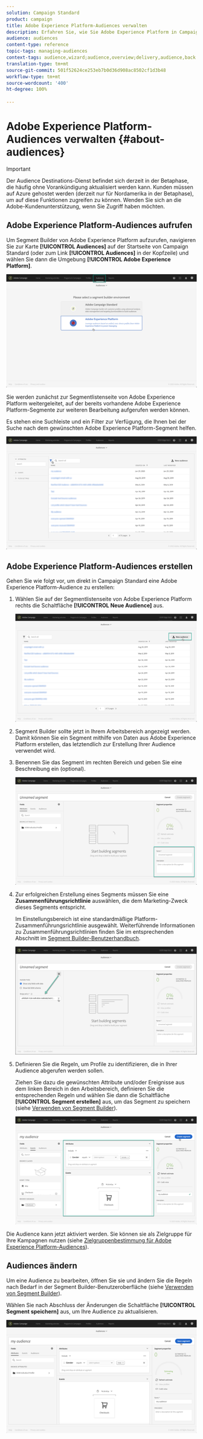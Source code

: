 ```yaml
---
solution: Campaign Standard
product: campaign
title: Adobe Experience Platform-Audiences verwalten
description: Erfahren Sie, wie Sie Adobe Experience Platform in Campaign Standard verwalten.
audience: audiences
content-type: reference
topic-tags: managing-audiences
context-tags: audience,wizard;audience,overview;delivery,audience,back
translation-type: tm+mt
source-git-commit: 501f52624ce253eb7b0d36d908ac8502cf1d3b48
workflow-type: tm+mt
source-wordcount: '400'
ht-degree: 100%

---
```



# Adobe Experience Platform-Audiences verwalten {#about-audiences}

>[!IMPORTANT]
>
>Der Audience Destinations-Dienst befindet sich derzeit in der Betaphase, die häufig ohne Vorankündigung aktualisiert werden kann. Kunden müssen auf Azure gehostet werden (derzeit nur für Nordamerika in der Betaphase), um auf diese Funktionen zugreifen zu können. Wenden Sie sich an die Adobe-Kundenunterstützung, wenn Sie Zugriff haben möchten.

## Adobe Experience Platform-Audiences aufrufen

Um Segment Builder von Adobe Experience Platform aufzurufen, navigieren Sie zur Karte **[!UICONTROL Audiences]** auf der Startseite von Campaign Standard (oder zum Link **[!UICONTROL Audiences]** in der Kopfzeile) und wählen Sie dann die Umgebung **[!UICONTROL Adobe Experience Platform]**.

![](assets/aep_audiences_access.png)

Sie werden zunächst zur Segmentlistenseite von Adobe Experience Platform weitergeleitet, auf der bereits vorhandene Adobe Experience Platform-Segmente zur weiteren Bearbeitung aufgerufen werden können.

Es stehen eine Suchleiste und ein Filter zur Verfügung, die Ihnen bei der Suche nach dem gewünschten Adobe Experience Platform-Segment helfen.

![](assets/aep_audiences_list.png)

## Adobe Experience Platform-Audiences erstellen

Gehen Sie wie folgt vor, um direkt in Campaign Standard eine Adobe Experience Platform-Audience zu erstellen:

1. Wählen Sie auf der Segmentlistenseite von Adobe Experience Platform rechts die Schaltfläche **[!UICONTROL Neue Audience]** aus.

   ![](assets/aep_audiences_creation_create.png)

1.  Segment Builder sollte jetzt in Ihrem Arbeitsbereich angezeigt werden. Damit können Sie ein Segment mithilfe von Daten aus Adobe Experience Platform erstellen, das letztendlich zur Erstellung Ihrer Audience verwendet wird.

1. Benennen Sie das Segment im rechten Bereich und geben Sie eine Beschreibung ein (optional).

   ![](assets/aep_audiences_creation_edit_name.png)

1. Zur erfolgreichen Erstellung eines Segments müssen Sie eine **Zusammenführungsrichtlinie** auswählen, die dem Marketing-Zweck dieses Segments entspricht.

   Im Einstellungsbereich ist eine standardmäßige Platform-Zusammenführungsrichtlinie ausgewählt. Weiterführende Informationen zu Zusammenführungsrichtlinien finden Sie im entsprechenden Abschnitt im [Segment Builder-Benutzerhandbuch](https://docs.adobe.com/content/help/de-DE/experience-platform/segmentation/ui/overview.html).

   ![](assets/aep_audiences_mergepolicy.png)

1. Definieren Sie die Regeln, um Profile zu identifizieren, die in Ihrer Audience abgerufen werden sollen.

   Ziehen Sie dazu die gewünschten Attribute und/oder Ereignisse aus dem linken Bereich in den Arbeitsbereich, definieren Sie die entsprechenden Regeln und wählen Sie dann die Schaltfläche **[!UICONTROL Segment erstellen]** aus, um das Segment zu speichern (siehe [Verwenden von Segment Builder](../../audiences/using/aep-using-segment-builder.md)).

   ![](assets/aep_audiences_creation_query.png)

Die Audience kann jetzt aktiviert werden. Sie können sie als Zielgruppe für Ihre Kampagnen nutzen (siehe [Zielgruppenbestimmung für Adobe Experience Platform-Audiences](../../automating/using/aep-targeting-audiences.md)).

## Audiences ändern

Um eine Audience zu bearbeiten, öffnen Sie sie und ändern Sie die Regeln nach Bedarf in der Segment Builder-Benutzeroberfläche (siehe [Verwenden von Segment Builder](../../audiences/using/aep-using-segment-builder.md)).

Wählen Sie nach Abschluss der Änderungen die Schaltfläche **[!UICONTROL Segment speichern]** aus, um Ihre Audience zu aktualisieren.

![](assets/aep_audiences_editing.png)
